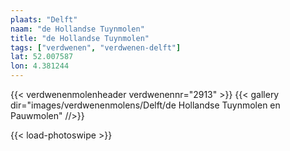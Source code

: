 ```yaml
---
plaats: "Delft"
naam: "de Hollandse Tuynmolen"
title: "de Hollandse Tuynmolen"
tags: ["verdwenen", "verdwenen-delft"]
lat: 52.007587 
lon: 4.381244
---
```

{{< verdwenenmolenheader verdwenennr="2913" >}}
{{< gallery dir="images/verdwenenmolens/Delft/de Hollandse Tuynmolen en Pauwmolen" //>}}

{{< load-photoswipe >}}